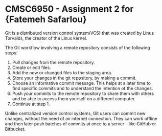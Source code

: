 # CMSC6950 - Assignment 2 for {Fatemeh Safarlou}
Git is a distributed version control system(VCS) that was created by
Linus Torvalds, the creator of the Linux kernel.


The Git workflow involving a remote repository consists of
the following steps:
1. Pull changes from the remote repository.
2. Create or edit files.
3. Add the new or changed files to the staging area.
4. Store your changes in the git repository, by making a commit.
5. Choose an informative commit message. This helps at a later
time to find specific commits and to understand the intention
of the changes.
6. Push your commits to the remote repository to share them
with others and be able to access them yourself on a different
computer.
7. Continue at step 1.



Unlike centralized version control systems, Git users can commit
new changes, without the need of an internet connection.
They can work offline and then later push batches of commits at
once to a server - like GitHub or Bitbucket.

